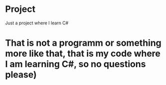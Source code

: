 # Project
Just a project where I learn C#

# That is not a programm or something more like that, that is my code where I am learning C#, so no questions please)
